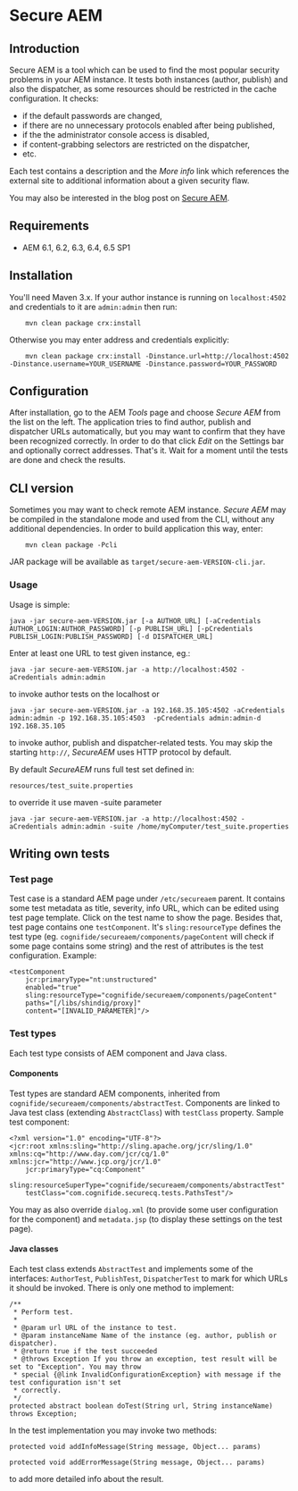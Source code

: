 # Secure AEM

## Introduction

Secure AEM is a tool which can be used to find the most popular security problems in your AEM instance. It tests both instances (author, publish) and also the dispatcher, as some resources should be restricted in the cache configuration. It checks:

* if the default passwords are changed,
* if there are no unnecessary protocols enabled after being published,
* if the the administrator console access is disabled,
* if content-grabbing selectors are restricted on the dispatcher,
* etc.

Each test contains a description and the *More info* link which references the external site to additional information about a given security flaw.

You may also be interested in the blog post on [Secure AEM](http://www.cognifide.com/blogs/cq/keep-your-cms-safe-with-secure-cq/).

## Requirements

* AEM 6.1, 6.2, 6.3, 6.4, 6.5 SP1

## Installation

You'll need Maven 3.x. If your author instance is running on `localhost:4502` and credentials to it are `admin:admin` then run:

        mvn clean package crx:install

Otherwise you may enter address and credentials explicitly:

        mvn clean package crx:install -Dinstance.url=http://localhost:4502 -Dinstance.username=YOUR_USERNAME -Dinstance.password=YOUR_PASSWORD

## Configuration

After installation, go to the AEM *Tools* page and choose *Secure AEM* from the list on the left. The application tries to find author, publish and dispatcher URLs automatically, but you may want to confirm that they have been recognized correctly. In order to do that click *Edit* on the Settings bar and optionally correct addresses. That's it. Wait for a moment until the tests are done and check the results.

## CLI version

Sometimes you may want to check remote AEM instance. *Secure AEM* may be compiled in the standalone mode and used from the CLI, without any additional dependencies. In order to build application this way, enter:

        mvn clean package -Pcli

JAR package will be available as `target/secure-aem-VERSION-cli.jar`.

### Usage

Usage is simple:

    java -jar secure-aem-VERSION.jar [-a AUTHOR_URL] [-aCredentials AUTHOR_LOGIN:AUTHOR_PASSWORD] [-p PUBLISH_URL] [-pCredentials PUBLISH_LOGIN:PUBLISH_PASSWORD] [-d DISPATCHER_URL]
    
Enter at least one URL to test given instance, eg.:

    java -jar secure-aem-VERSION.jar -a http://localhost:4502 -aCredentials admin:admin
    
to invoke author tests on the localhost or

    java -jar secure-aem-VERSION.jar -a 192.168.35.105:4502 -aCredentials admin:admin -p 192.168.35.105:4503  -pCredentials admin:admin-d 192.168.35.105
    
to invoke author, publish and dispatcher-related tests. You may skip the starting `http://`, *SecureAEM* uses HTTP protocol by default.

By default *SecureAEM* runs full test set defined in:

    resources/test_suite.properties
    
to override it use maven -suite parameter

    java -jar secure-aem-VERSION.jar -a http://localhost:4502 -aCredentials admin:admin -suite /home/myComputer/test_suite.properties

## Writing own tests

### Test page

Test case is a standard AEM page under `/etc/secureaem` parent. It contains some test metadata as title, severity, info URL, which can be edited using test page template. Click on the test name to show the page. Besides that, test page contains one `testComponent`. It's `sling:resourceType` defines the test type (eg. `cognifide/secureaem/components/pageContent` will check if some page contains some string) and the rest of attributes is the test configuration. Example:

    <testComponent
        jcr:primaryType="nt:unstructured"
        enabled="true"
        sling:resourceType="cognifide/secureaem/components/pageContent"
        paths="[/libs/shindig/proxy]"
        content="[INVALID_PARAMETER]"/>

### Test types

Each test type consists of AEM component and Java class.

#### Components

Test types are standard AEM components, inherited from `cognifide/secureaem/components/abstractTest`. Components are linked to Java test class (extending `AbstractClass`) with `testClass` property. Sample test component:

    <?xml version="1.0" encoding="UTF-8"?>
    <jcr:root xmlns:sling="http://sling.apache.org/jcr/sling/1.0" xmlns:cq="http://www.day.com/jcr/cq/1.0" xmlns:jcr="http://www.jcp.org/jcr/1.0"
        jcr:primaryType="cq:Component"
        sling:resourceSuperType="cognifide/secureaem/components/abstractTest"
        testClass="com.cognifide.securecq.tests.PathsTest"/>

You may as also override `dialog.xml` (to provide some user configuration for the component) and `metadata.jsp` (to display these settings on the test page).

#### Java classes

Each test class extends `AbstractTest` and implements some of the interfaces: `AuthorTest`, `PublishTest`, `DispatcherTest` to mark for which URLs it should be invoked. There is only one method to implement:

	/**
	 * Perform test.
	 * 
	 * @param url URL of the instance to test.
	 * @param instanceName Name of the instance (eg. author, publish or dispatcher).
	 * @return true if the test succeeded
	 * @throws Exception If you throw an exception, test result will be set to "Exception". You may throw
	 * special {@link InvalidConfigurationException} with message if the test configuration isn't set
	 * correctly.
	 */
	protected abstract boolean doTest(String url, String instanceName) throws Exception;

In the test implementation you may invoke two methods:

	protected void addInfoMessage(String message, Object... params)
	
	protected void addErrorMessage(String message, Object... params)
	
to add more detailed info about the result.
